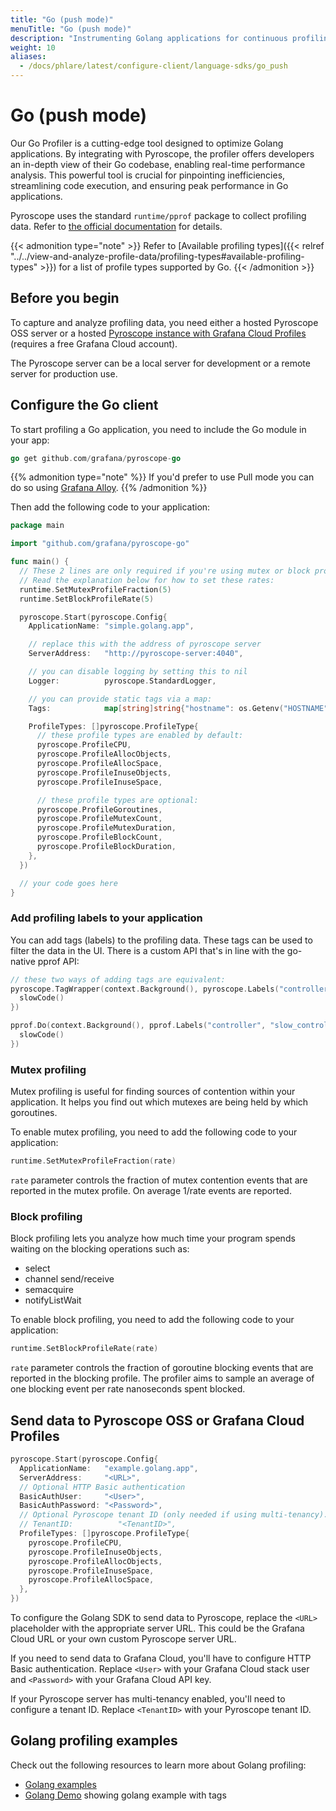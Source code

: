 ```yaml
---
title: "Go (push mode)"
menuTitle: "Go (push mode)"
description: "Instrumenting Golang applications for continuous profiling."
weight: 10
aliases:
  - /docs/phlare/latest/configure-client/language-sdks/go_push
---
```


# Go (push mode)

Our Go Profiler is a cutting-edge tool designed to optimize Golang applications.
By integrating with Pyroscope, the profiler offers developers an in-depth view of their Go codebase, enabling real-time performance analysis.
This powerful tool is crucial for pinpointing inefficiencies, streamlining code execution, and ensuring peak performance in Go applications.

Pyroscope uses the standard `runtime/pprof` package to collect profiling data.
Refer to [the official documentation](https://golang.org/doc/diagnostics#profiling) for details.

{{< admonition type="note" >}}
Refer to [Available profiling types]({{< relref "../../view-and-analyze-profile-data/profiling-types#available-profiling-types" >}}) for a list of profile types supported by Go.
{{< /admonition >}}

## Before you begin

To capture and analyze profiling data, you need either a hosted Pyroscope OSS server or a hosted [Pyroscope instance with Grafana Cloud Profiles](/products/cloud/profiles-for-continuous-profiling/) (requires a free Grafana Cloud account).

The Pyroscope server can be a local server for development or a remote server for production use.


## Configure the Go client

To start profiling a Go application, you need to include the Go module in your app:

```go
go get github.com/grafana/pyroscope-go
```

{{% admonition type="note" %}}
If you'd prefer to use Pull mode you can do so using [Grafana Alloy](https://grafana.com/docs/pyroscope/<PYROSCOPE_VERSION>/configure-client/grafana-alloy/).
{{% /admonition %}}

Then add the following code to your application:

```go
package main

import "github.com/grafana/pyroscope-go"

func main() {
  // These 2 lines are only required if you're using mutex or block profiling
  // Read the explanation below for how to set these rates:
  runtime.SetMutexProfileFraction(5)
  runtime.SetBlockProfileRate(5)

  pyroscope.Start(pyroscope.Config{
    ApplicationName: "simple.golang.app",

    // replace this with the address of pyroscope server
    ServerAddress:   "http://pyroscope-server:4040",

    // you can disable logging by setting this to nil
    Logger:          pyroscope.StandardLogger,

    // you can provide static tags via a map:
    Tags:            map[string]string{"hostname": os.Getenv("HOSTNAME")},

    ProfileTypes: []pyroscope.ProfileType{
      // these profile types are enabled by default:
      pyroscope.ProfileCPU,
      pyroscope.ProfileAllocObjects,
      pyroscope.ProfileAllocSpace,
      pyroscope.ProfileInuseObjects,
      pyroscope.ProfileInuseSpace,

      // these profile types are optional:
      pyroscope.ProfileGoroutines,
      pyroscope.ProfileMutexCount,
      pyroscope.ProfileMutexDuration,
      pyroscope.ProfileBlockCount,
      pyroscope.ProfileBlockDuration,
    },
  })

  // your code goes here
}
```

### Add profiling labels to your application

You can add tags (labels) to the profiling data. These tags can be used to filter the data in the UI. There is a custom API that's in line with the go-native pprof API:

```go
// these two ways of adding tags are equivalent:
pyroscope.TagWrapper(context.Background(), pyroscope.Labels("controller", "slow_controller"), func(c context.Context) {
  slowCode()
})

pprof.Do(context.Background(), pprof.Labels("controller", "slow_controller"), func(c context.Context) {
  slowCode()
})
```

### Mutex profiling

Mutex profiling is useful for finding sources of contention within your application. It helps you find out which mutexes are being held by which goroutines.

To enable mutex profiling, you need to add the following code to your application:

```go
runtime.SetMutexProfileFraction(rate)
```

`rate` parameter controls the fraction of mutex contention events that are reported in the mutex profile. On average 1/rate events are reported.

### Block profiling

Block profiling lets you analyze how much time your program spends waiting on the blocking operations such as:

* select
* channel send/receive
* semacquire
* notifyListWait

To enable block profiling, you need to add the following code to your application:

```go
runtime.SetBlockProfileRate(rate)
```

`rate` parameter controls the fraction of goroutine blocking events that are reported in the blocking profile. The profiler aims to sample an average of one blocking event per rate nanoseconds spent blocked.

## Send data to Pyroscope OSS or Grafana Cloud Profiles

```go
pyroscope.Start(pyroscope.Config{
  ApplicationName:   "example.golang.app",
  ServerAddress:     "<URL>",
  // Optional HTTP Basic authentication
  BasicAuthUser:     "<User>",
  BasicAuthPassword: "<Password>",
  // Optional Pyroscope tenant ID (only needed if using multi-tenancy). Not needed for Grafana Cloud.
  // TenantID:          "<TenantID>",
  ProfileTypes: []pyroscope.ProfileType{
    pyroscope.ProfileCPU,
    pyroscope.ProfileInuseObjects,
    pyroscope.ProfileAllocObjects,
    pyroscope.ProfileInuseSpace,
    pyroscope.ProfileAllocSpace,
  },
})
```

To configure the Golang SDK to send data to Pyroscope, replace the `<URL>` placeholder with the appropriate server URL. This could be the Grafana Cloud URL or your own custom Pyroscope server URL.

If you need to send data to Grafana Cloud, you'll have to configure HTTP Basic authentication. Replace `<User>` with your Grafana Cloud stack user and `<Password>` with your Grafana Cloud API key.

If your Pyroscope server has multi-tenancy enabled, you'll need to configure a tenant ID. Replace `<TenantID>` with your Pyroscope tenant ID.

## Golang profiling examples

Check out the following resources to learn more about Golang profiling:

* [Golang examples](https://github.com/grafana/pyroscope/tree/main/examples/language-sdk-instrumentation/golang-push)
* [Golang Demo](https://play.grafana.org/a/grafana-pyroscope-app/single?query=process_cpu%3Acpu%3Ananoseconds%3Acpu%3Ananoseconds%7Bservice_name%3D%22pyroscope-rideshare-go%22%7D&from=now-1h&until=now) showing golang example with tags

